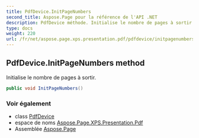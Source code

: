 ```yaml
---
title: PdfDevice.InitPageNumbers
second_title: Aspose.Page pour la référence de l'API .NET
description: PdfDevice méthode. Initialise le nombre de pages à sortir.
type: docs
weight: 220
url: /fr/net/aspose.page.xps.presentation.pdf/pdfdevice/initpagenumbers/
---
```

## PdfDevice.InitPageNumbers method

Initialise le nombre de pages à sortir.

```csharp
public void InitPageNumbers()
```

### Voir également

* class [PdfDevice](../)
* espace de noms [Aspose.Page.XPS.Presentation.Pdf](../../pdfdevice/)
* Assemblée [Aspose.Page](../../../)


